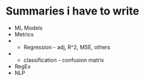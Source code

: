 # Summaries i have to write
- ML Models
- Metrics
- - Regression - adj, R^2, MSE, others
- - classification - confusion matrix
- RegEx
- NLP
